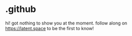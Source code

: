 # .github

hi! got nothing to show you at the moment. follow along on https://latent.space to be the first to know!
